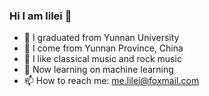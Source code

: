 ### Hi I am lilei 👋
- 🏫 I graduated from Yunnan University
- 🌱 I come from Yunnan Province, China
- 🎵 I like classical music and rock music
- 📕 Now learning on machine learning
- 📫 How to reach me: me.lilei@foxmail.com
